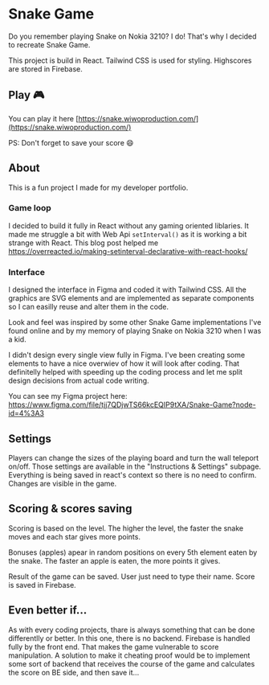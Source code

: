 # Snake Game

Do you remember playing Snake on Nokia 3210? I do!
That's why I decided to recreate Snake Game.

This project is build in React. Tailwind CSS is used for styling.
Highscores are stored in Firebase.

## Play 🎮

You can play it here [https://snake.wiwoproduction.com/](https://snake.wiwoproduction.com/)

PS: Don't forget to save your score 😄

## About

This is a fun project I made for my developer portfolio.

### Game loop

I decided to build it fully in React without any gaming oriented liblaries. It made me struggle a bit with Web Api `setInterval()` as it is working a bit strange with React. This blog post helped me https://overreacted.io/making-setinterval-declarative-with-react-hooks/

### Interface

I designed the interface in Figma and coded it with Tailwind CSS. All the graphics are SVG elements and are implemented as separate components so I can easilly reuse and alter them in the code.

Look and feel was inspired by some other Snake Game implementations I've found online and by my memory of playing Snake on Nokia 3210 when I was a kid.

I didn't design every single view fully in Figma. I've been creating some elements to have a nice overwiev of how it will look after coding. That definitelly helped with speeding up the coding process and let me split design decisions from actual code writing.

You can see my Figma project here: https://www.figma.com/file/tjj7QDjwTS66kcEQIP9tXA/Snake-Game?node-id=4%3A3

## Settings

Players can change the sizes of the playing board and turn the wall teleport on/off. Those settings are available in the "Instructions & Settings" subpage. Everything is being saved in react's context so there is no need to confirm. Changes are visible in the game.

## Scoring & scores saving

Scoring is based on the level. The higher the level, the faster the snake moves and each star gives more points.

Bonuses (apples) apear in random positions on every 5th element eaten by the snake. The faster an apple is eaten, the more points it gives.

Result of the game can be saved. User just need to type their name. Score is saved in Firebase.

## Even better if...

As with every coding projects, thare is always something that can be done differentlly or better. In this one, there is no backend. Firebase is handled fully by the front end. That makes the game vulnerable to score manipulation.
A solution to make it cheating proof would be to implement some sort of backend that receives the course of the game and calculates the score on BE side, and then save it...
